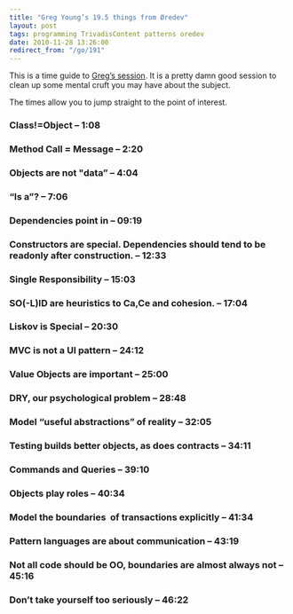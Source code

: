 ```yaml
---
title: "Greg Young’s 19.5 things from Øredev"
layout: post
tags: programming TrivadisContent patterns oredev
date: 2010-11-28 13:26:00
redirect_from: "/go/191"
---
```


This is a time guide to [Greg’s session](http://vimeo.com/17151526). It is a pretty damn good session to clean up some mental cruft you may have about the subject. 

The times allow you to jump straight to the point of interest.

### Class!=Object – 1:08

### Method Call = Message – 2:20

### Objects are not "data” – 4:04

### “Is a”? – 7:06

### Dependencies point in – 09:19

### Constructors are special. Dependencies should tend to be readonly after construction. – 12:33

### Single Responsibility – 15:03

### SO(-L)ID are heuristics to Ca,Ce and cohesion. – 17:04

### Liskov is Special – 20:30

### MVC is not a UI pattern – 24:12

### Value Objects are important – 25:00

### DRY, our psychological problem – 28:48

### Model “useful abstractions” of reality – 32:05

### Testing builds better objects, as does contracts – 34:11

### Commands and Queries – 39:10

### Objects play roles – 40:34

### Model the boundaries&nbsp; of transactions explicitly – 41:34

### Pattern languages are about communication – 43:19

### Not all code should be OO, boundaries are almost always not – 45:16

### Don’t take yourself too seriously – 46:22